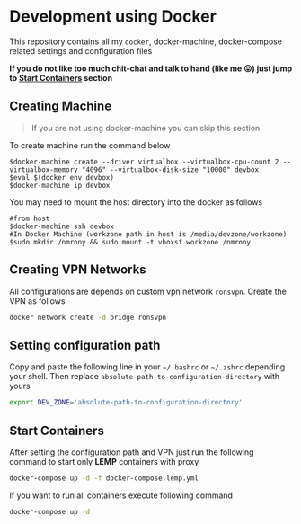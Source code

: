 Development using Docker
========================
This repository contains all my `docker`, docker-machine, docker-compose related settings and configuration files

**If you do not like too much chit-chat and talk to hand (like me :stuck_out_tongue:) just jump to [Start Containers](#start-containers) section**

Creating Machine
----------------
> If you are not using docker-machine you can skip this section

To create machine run the command below
```
$docker-machine create --driver virtualbox --virtualbox-cpu-count 2 --virtualbox-memory "4096" --virtualbox-disk-size "10000" devbox
$eval $(docker env devbox)
$docker-machine ip devbox
```
You may need to mount the host directory into the docker as follows
```
#from host
$docker-machine ssh devbox
#In Docker Machine (workzone path in host is /media/devzone/workzone)
$sudo mkdir /nmrony && sudo mount -t vboxsf workzone /nmrony
```

Creating VPN Networks
---------------------
All configurations are depends on custom vpn network `ronsvpn`. Create the VPN as
follows

```sh
docker network create -d bridge ronsvpn
```
Setting configuration path
---------------------------
Copy and paste the following line in your `~/.bashrc` or `~/.zshrc` depending your shell. 
Then replace `absolute-path-to-configuration-directory` with yours
```sh
export DEV_ZONE='absolute-path-to-configuration-directory'
```

Start Containers
-------------------
After setting the configuration path and VPN just run the following command to start only **LEMP** 
containers with proxy
```sh
docker-compose up -d -f docker-compose.lemp.yml
```
If you want to run all containers execute following command 
```sh
docker-compose up -d
```

